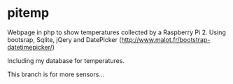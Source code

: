 # pitemp
Webpage in php to show temperatures collected by a Raspberry Pi 2.
Using bootsrap, Sqlite, jQery and DatePicker (http://www.malot.fr/bootstrap-datetimepicker/)

Including my database for temperatures.

This branch is for more sensors...


